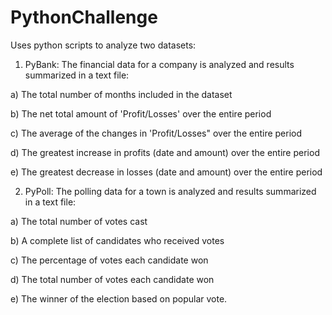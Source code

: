 # PythonChallenge

Uses python scripts to analyze two datasets:


1) PyBank:  The financial data for a company is analyzed and results summarized in a text file:

  a) The total number of months included in the dataset

  b) The net total amount of 'Profit/Losses' over the entire period

  c) The average of the changes in 'Profit/Losses" over the entire period

  d) The greatest increase in profits (date and amount) over the entire period

  e) The greatest decrease in losses (date and amount) over the entire period



 
2) PyPoll:  The polling data for a town is analyzed and results summarized in a text file:

  a) The total number of votes cast

  b) A complete list of candidates who received votes

  c) The percentage of votes each candidate won

  d) The total number of votes each candidate won

  e) The winner of the election based on popular vote.
  


